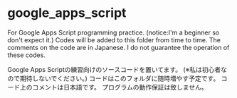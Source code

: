 # google_apps_script
For Google Apps Script programming practice. (notice:I'm a beginner so don't expect it.) Codes will be added to this folder from time to time. The comments on the code are in Japanese. I do not guarantee the operation of these codes.

Google Apps Scriptの練習向けのソースコードを置いてます。 (※私は初心者なので期待しないでください。) 
コードはこのフォルダに随時増やす予定です。 
コード上のコメントは日本語です。 
プログラムの動作保証は致しません。
